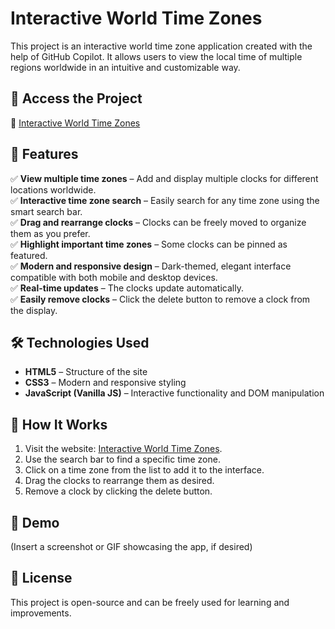 # Interactive World Time Zones

This project is an interactive world time zone application created with the help of GitHub Copilot. It allows users to view the local time of multiple regions worldwide in an intuitive and customizable way.

## 📌 Access the Project  
🔗 [Interactive World Time Zones](https://olavogiamp.github.io/Interactive-World-Time-Zones/)

## 🎯 Features  

✅ **View multiple time zones** – Add and display multiple clocks for different locations worldwide.  
✅ **Interactive time zone search** – Easily search for any time zone using the smart search bar.  
✅ **Drag and rearrange clocks** – Clocks can be freely moved to organize them as you prefer.  
✅ **Highlight important time zones** – Some clocks can be pinned as featured.  
✅ **Modern and responsive design** – Dark-themed, elegant interface compatible with both mobile and desktop devices.  
✅ **Real-time updates** – The clocks update automatically.  
✅ **Easily remove clocks** – Click the delete button to remove a clock from the display.  

## 🛠️ Technologies Used  

- **HTML5** – Structure of the site  
- **CSS3** – Modern and responsive styling  
- **JavaScript (Vanilla JS)** – Interactive functionality and DOM manipulation  

## 🚀 How It Works  

1. Visit the website: [Interactive World Time Zones](https://olavogiamp.github.io/Interactive-World-Time-Zones/).  
2. Use the search bar to find a specific time zone.  
3. Click on a time zone from the list to add it to the interface.  
4. Drag the clocks to rearrange them as desired.  
5. Remove a clock by clicking the delete button.  

## 📸 Demo  

(Insert a screenshot or GIF showcasing the app, if desired)

## 📜 License  

This project is open-source and can be freely used for learning and improvements.
